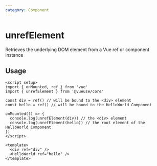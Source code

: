 ```yaml
---
category: Component
---
```


# unrefElement

Retrieves the underlying DOM element from a Vue ref or component instance

## Usage

```vue
<script setup>
import { onMounted, ref } from 'vue'
import { unrefElement } from '@vueuse/core'

const div = ref() // will be bound to the <div> element
const hello = ref() // will be bound to the HelloWorld Component

onMounted(() => {
  console.log(unrefElement(div)) // the <div> element
  console.log(unrefElement(hello)) // the root element of the HelloWorld Component
})
</script>

<template>
  <div ref="div" />
  <HelloWorld ref="hello" />
</template>
```
